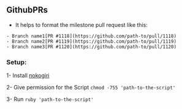 ## GithubPRs

- It helps to format the milestone pull request like this:

```
- Branch name1[PR #1118](https://github.com/path-to/pull/1118)
- Branch name2[PR #1119](https://github.com/path-to/pull/1119)
- Branch name3[PR #1120](https://github.com/path-to/pull/1120)
```


### Setup:

1- Install [nokogiri](https://nokogiri.org/tutorials/installing_nokogiri.html)

2- Give permission for the Script `chmod -755 'path-to-the-script'`

3- Run `ruby 'path-to-the-script'`
